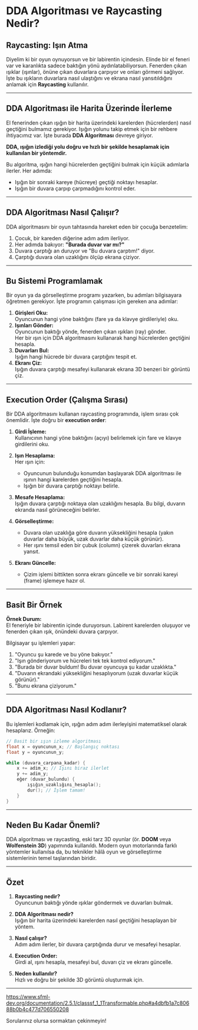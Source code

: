 
# DDA Algoritması ve Raycasting Nedir?

## Raycasting: Işın Atma
Diyelim ki bir oyun oynuyorsun ve bir labirentin içindesin. Elinde bir el feneri var ve karanlıkta sadece baktığın yönü aydınlatabiliyorsun. Fenerden çıkan ışıklar (ışınlar), önüne çıkan duvarlara çarpıyor ve onları görmeni sağlıyor.  
İşte bu ışıkların duvarlara nasıl ulaştığını ve ekrana nasıl yansıtıldığını anlamak için **Raycasting** kullanılır.

---

## DDA Algoritması ile Harita Üzerinde İlerleme
El fenerinden çıkan ışığın bir harita üzerindeki karelerden (hücrelerden) nasıl geçtiğini bulmamız gerekiyor. Işığın yolunu takip etmek için bir rehbere ihtiyacımız var. İşte burada **DDA Algoritması** devreye giriyor.

**DDA, ışığın izlediği yolu doğru ve hızlı bir şekilde hesaplamak için kullanılan bir yöntemdir.**  

Bu algoritma, ışığın hangi hücrelerden geçtiğini bulmak için küçük adımlarla ilerler. Her adımda:
- Işığın bir sonraki kareye (hücreye) geçtiği noktayı hesaplar.
- Işığın bir duvara çarpıp çarpmadığını kontrol eder.

---

## DDA Algoritması Nasıl Çalışır?

DDA algoritmasını bir oyun tahtasında hareket eden bir çocuğa benzetelim:
1. Çocuk, bir kareden diğerine adım adım ilerliyor.
2. Her adımda bakıyor: **"Burada duvar var mı?"**
3. Duvara çarptığı an duruyor ve "Bu duvara çarptım!" diyor.
4. Çarptığı duvara olan uzaklığını ölçüp ekrana çiziyor.

---

## Bu Sistemi Programlamak
Bir oyun ya da görselleştirme programı yazarken, bu adımları bilgisayara öğretmen gerekiyor. İşte programın çalışması için gereken ana adımlar:

1. **Girişleri Oku:**  
   Oyuncunun hangi yöne baktığını (fare ya da klavye girdileriyle) oku.
2. **Işınları Gönder:**  
   Oyuncunun baktığı yönde, fenerden çıkan ışıkları (ray) gönder.  
   Her bir ışın için DDA algoritmasını kullanarak hangi hücrelerden geçtiğini hesapla.
3. **Duvarları Bul:**  
   Işığın hangi hücrede bir duvara çarptığını tespit et.
4. **Ekranı Çiz:**  
   Işığın duvara çarptığı mesafeyi kullanarak ekrana 3D benzeri bir görüntü çiz.

---

## Execution Order (Çalışma Sırası)

Bir DDA algoritmasını kullanan raycasting programında, işlem sırası çok önemlidir. İşte doğru bir **execution order**:

1. **Girdi İşleme:**  
   Kullanıcının hangi yöne baktığını (açıyı) belirlemek için fare ve klavye girdilerini oku.
   
2. **Işın Hesaplama:**  
   Her ışın için:
   - Oyuncunun bulunduğu konumdan başlayarak DDA algoritması ile ışının hangi karelerden geçtiğini hesapla.
   - Işığın bir duvara çarptığı noktayı belirle.
   
3. **Mesafe Hesaplama:**  
   Işığın duvara çarptığı noktaya olan uzaklığını hesapla. Bu bilgi, duvarın ekranda nasıl görüneceğini belirler.

4. **Görselleştirme:**  
   - Duvara olan uzaklığa göre duvarın yüksekliğini hesapla (yakın duvarlar daha büyük, uzak duvarlar daha küçük görünür).
   - Her ışını temsil eden bir çubuk (column) çizerek duvarları ekrana yansıt.

5. **Ekranı Güncelle:**  
   - Çizim işlemi bittikten sonra ekranı güncelle ve bir sonraki kareyi (frame) işlemeye hazır ol.

---

## Basit Bir Örnek
**Örnek Durum:**  
El feneriyle bir labirentin içinde duruyorsun. Labirent karelerden oluşuyor ve fenerden çıkan ışık, önündeki duvara çarpıyor.  

Bilgisayar şu işlemleri yapar:
1. "Oyuncu şu karede ve bu yöne bakıyor."
2. "Işın gönderiyorum ve hücreleri tek tek kontrol ediyorum."
3. "Burada bir duvar buldum! Bu duvar oyuncuya şu kadar uzaklıkta."
4. "Duvarın ekrandaki yüksekliğini hesaplıyorum (uzak duvarlar küçük görünür)."
5. "Bunu ekrana çiziyorum."

---

## DDA Algoritması Nasıl Kodlanır?
Bu işlemleri kodlamak için, ışığın adım adım ilerleyişini matematiksel olarak hesaplarız. Örneğin:

```c
// Basit bir ışın izleme algoritması
float x = oyuncunun_x; // Başlangıç noktası
float y = oyuncunun_y; 

while (duvara_carpana_kadar) {
    x += adim_x; // Işını biraz ilerlet
    y += adim_y;
    eğer (duvar_bulundu) {
        ışığın_uzaklığını_hesapla();
        dur(); // İşlem tamam!
    }
}
```

---

## Neden Bu Kadar Önemli?
DDA algoritması ve raycasting, eski tarz 3D oyunlar (ör. **DOOM** veya **Wolfenstein 3D**) yapımında kullanıldı. Modern oyun motorlarında farklı yöntemler kullanılsa da, bu teknikler hâlâ oyun ve görselleştirme sistemlerinin temel taşlarından biridir.

---

## Özet
1. **Raycasting nedir?**  
   Oyuncunun baktığı yönde ışıklar göndermek ve duvarları bulmak.

2. **DDA Algoritması nedir?**  
   Işığın bir harita üzerindeki karelerden nasıl geçtiğini hesaplayan bir yöntem.

3. **Nasıl çalışır?**  
   Adım adım ilerler, bir duvara çarptığında durur ve mesafeyi hesaplar.

4. **Execution Order:**  
   Girdi al, ışını hesapla, mesafeyi bul, duvarı çiz ve ekranı güncelle.

5. **Neden kullanılır?**  
   Hızlı ve doğru bir şekilde 3D görüntü oluşturmak için.

---

https://www.sfml-dev.org/documentation/2.5.1/classsf_1_1Transformable.php#a4dbfb1a7c80688b0b4c477d706550208

Sorularınız olursa sormaktan çekinmeyin!
